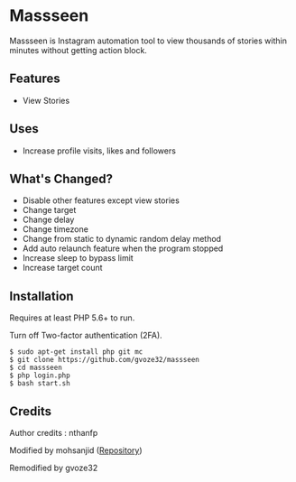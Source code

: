# Massseen
Massseen is Instagram automation tool to view thousands of stories within minutes without getting action block. 

## Features
- View Stories
  
## Uses 
- Increase profile visits, likes and followers

## What's Changed?
- Disable other features except view stories
- Change target
- Change delay
- Change timezone
- Change from static to dynamic random delay method
- Add auto relaunch feature when the program stopped
- Increase sleep to bypass limit
- Increase target count
   
## Installation

Requires at least PHP 5.6+ to run.

Turn off Two-factor authentication (2FA).

```
$ sudo apt-get install php git mc
$ git clone https://github.com/gvoze32/massseen
$ cd massseen
$ php login.php
$ bash start.sh
```

## Credits
Author credits : nthanfp

Modified by mohsanjid ([Repository](https://github.com/sanjidtk/masslooker))

Remodified by gvoze32
